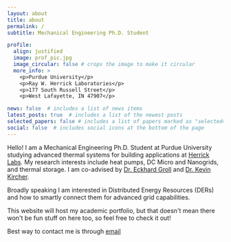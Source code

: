 ```yaml
---
layout: about
title: about
permalink: /
subtitle: Mechanical Engineering Ph.D. Student

profile:
  align: justified
  image: prof_pic.jpg
  image_circular: false # crops the image to make it circular
  more_info: >
    <p>Purdue University</p>
    <p>Ray W. Herrick Laboratories</p>
    <p>177 South Russell Street</p>
    <p>West Lafayette, IN 47907</p>

news: false  # includes a list of news items
latest_posts: true  # includes a list of the newest posts
selected_papers: false # includes a list of papers marked as "selected={true}"
social: false  # includes social icons at the bottom of the page
---
```


Hello! I am a Mechanical Engineering Ph.D. Student at Purdue University studying advanced thermal systems for building applications at [Herrick Labs](https://engineering.purdue.edu/Herrick). My research interests include heat pumps, DC Micro and Nanogrids, and thermal storage. I am co-advised by [Dr. Eckhard Groll](https://engineering.purdue.edu/ME/People/ptProfile?resource_id=11748) and [Dr. Kevin Kircher](https://kevinjkircher.com/).

Broadly speaking I am interested in Distributed Energy Resources (DERs) and how to smartly connect them for advanced grid capabilities. 

This website will host my academic portfolio, but that doesn't mean there won't be fun stuff on here too, so feel free to check it out!

Best way to contact me is through [email](afarha@purdue.edu)
